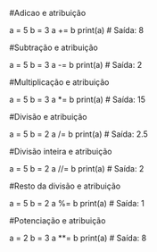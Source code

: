 #Adicao e atribuição

a = 5
b = 3
a += b
print(a)  # Saída: 8

#Subtração e atribuição

a = 5
b = 3
a -= b
print(a)  # Saída: 2

#Multiplicação e atribuição

a = 5
b = 3
a *= b
print(a)  # Saída: 15

#Divisão e atribuição

a = 5
b = 2
a /= b
print(a)  # Saída: 2.5

#Divisão inteira e atribuição

a = 5
b = 2
a //= b
print(a)  # Saída: 2

#Resto da divisão e atribuição

a = 5
b = 2
a %= b
print(a)  # Saída: 1

#Potenciação e atribuição

a = 2
b = 3
a **= b
print(a)  # Saída: 8

